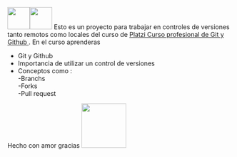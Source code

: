 <img  src="https://fleep.io/blog/wp-content/uploads/2014/07/github_icon.png"  width="50px"/><img src="https://external-content.duckduckgo.com/iu/?u=https%3A%2F%2Fgit-scm.com%2Fimages%2Flogos%2Fdownloads%2FGit-Icon-Black.png&f=1&nofb=1" width="50px"/>
Esto es un proyecto para trabajar en controles de versiones tanto remotos como locales del curso de [Platzi Curso profesional de Git y Github ](https://platzi.com/cursos/git-github/ "Platzi "). 
En el curso aprenderas 
- Git y Github 
- Importancia de utilizar un control de versiones 
- Conceptos como :<br/>
-Branchs <br/>
-Forks <br/>
-Pull request <br/>
<p>Hecho con amor gracias <img src="https://external-content.duckduckgo.com/iu/?u=http%3A%2F%2Fwww.naserpublicidad.org%2Fwp-content%2Fuploads%2F2013%2F06%2Flogo_platzi.png&f=1&nofb=1" width="100px"></p> 
